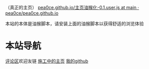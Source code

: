 （真正的主页）
[pea0ce.github.io/主页油猴化-0.1.user.js at main · pea0ce/pea0ce.github.io](https://github.com/pea0ce/pea0ce.github.io/blob/main/%E4%B8%BB%E9%A1%B5%E6%B2%B9%E7%8C%B4%E5%8C%96-0.1.user.js)

本站的本体是油猴脚本，请安装上面的油猴脚本以获得舒适的浏览体验
# 本站导航
[评论区](https://pea0ce.github.io/page)欢迎友链
[施工中的主页](https://pea0ce.github.io/index.html)
[我的github](https://github.com/pea0ce)
